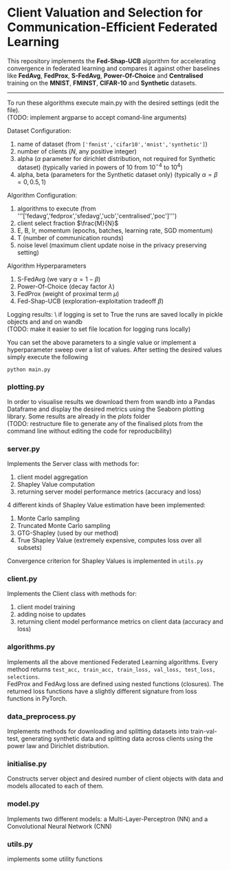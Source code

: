 # Client Valuation and Selection for Communication-Efficient Federated Learning
This repository implements the **Fed-Shap-UCB** algorithm for accelerating convergence in federated learning and compares it against other baselines like **FedAvg**, **FedProx**, **S-FedAvg**, **Power-Of-Choice** and **Centralised** training on the **MNIST**, **FMINST**, **CIFAR-10** and **Synthetic** datasets.

***

To run these algorithms execute main.py with the desired settings (edit the file).\
(TODO: implement argparse to accept comand-line arguments)

Dataset Configuration:
1. name of dataset (from ```['fmnist','cifar10','mnist','synthetic']```)
2. number of clients ($N$, any positive integer)
3. alpha ($\alpha$ parameter for dirichlet distribution, not required for Synthetic dataset) (typically varied in powers of 10 from $10^{-4}$ to $10^4$)
4. alpha, beta (parameters for the Synthetic dataset only) (typically $\alpha = \beta = 0, 0.5, 1$)

Algorithm Configuration:
1. algorithms to execute (from '''['fedavg','fedprox','sfedavg','ucb','centralised','poc']''')
2. client select fraction $\frac{M}{N}$
3. E, B, lr, momentum (epochs, batches, learning rate, SGD momentum)
4. T (number of communication rounds)
5. noise level (maximum client update noise in the privacy preserving setting)

Algorithm Hyperparameters
1. S-FedAvg (we vary $\alpha = 1- \beta$)
2. Power-Of-Choice (decay factor $\lambda$)
3. FedProx (weight of proximal term $\mu$)
4. Fed-Shap-UCB (exploration-exploitation tradeoff $\beta$)

Logging results: \\
if logging is set to True the runs are saved locally in pickle objects and and on wandb \
(TODO: make it easier to set file location for logging runs locally)

You can set the above parameters to a single value or implement a hyperparameter sweep over a list of values. After setting the desired values simply execute the following
```
python main.py
```

### plotting.py
In order to visualise results we download them from wandb into a Pandas Dataframe and display the desired metrics using the Seaborn plotting library. Some results are already in the *plots* folder\
(TODO: restructure file to generate any of the finalised plots from the command line without editing the code for reproducibility)

### server.py
Implements the Server class with methods for:
1. client model aggregation
2. Shapley Value computation
3. returning server model performance metrics (accuracy and loss)

4 different kinds of Shapley Value estimation have been implemented:
1. Monte Carlo sampling
2. Truncated Monte Carlo sampling
3. GTG-Shapley (used by our method)
4. True Shapley Value (extremely expensive, computes loss over all subsets)

Convergence criterion for Shapley Values is implemented in ```utils.py```

### client.py
Implements the Client class with methods for:
1. client model training
2. adding noise to updates
3. returning client model performance metrics on client data (accuracy and loss)

### algorithms.py
Implements all the above mentioned Federated Learning algorithms. Every method returns ```test_acc, train_acc, train_loss, val_loss, test_loss, selections```.\
FedProx and FedAvg loss are defined using nested functions (closures). The returned loss functions have a slightly different signature from loss functions in PyTorch.

### data_preprocess.py
Implements methods for downloading and splitting datasets into train-val-test, generating synthetic data and splitting data across clients using the power law and Dirichlet distribution.

### initialise.py
Constructs server object and desired number of client objects with data and models allocated to each of them.

### model.py
Implements two different models: a Multi-Layer-Perceptron (NN) and a Convolutional Neural Network (CNN)

### utils.py
implements some utility functions

